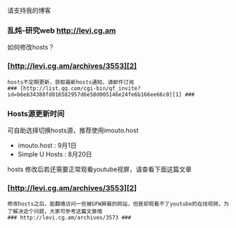 请支持我的博客
### 乱炖-研究web   http://levi.cg.am ###

如何修改hosts？
### [http://levi.cg.am/archives/3553][2] ###

```
hosts不定期更新，获取最新hosts通知，请邮件订阅
### [http://list.qq.com/cgi-bin/qf_invite?id=b6eb34388fd016582957d6e50d005146e24fe6b166ee66c0][1] ###
```

### Hosts源更新时间 ###
可自助选择切换hosts源，推荐使用imouto.host

 - imouto.host : 9月1日
 - Simple U Hosts : 8月20日

hosts 修改后若还需要正常观看youtube视屏，请查看下面这篇文章
### [http://levi.cg.am/archives/3553][2] ###

```
修改hosts之后，能翻墙访问一些被GFW屏蔽的网站，但是却观看不了youtube的在线视频，为了解决这个问题，大家可参考这篇文章哦
### http://levi.cg.am/archives/3573 ###
```

  [1]: http://list.qq.com/cgi-bin/qf_invite?id=b6eb34388fd016582957d6e50d005146e24fe6b166ee66c0
  [2]: http://levi.cg.am/archives/3553
